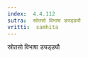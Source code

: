 ```yaml
---
index:  4.4.112
sutra:  स्रोतसो विभाषा ड्यड्ड्यौ
vritti:  samhita 
---
```


स्रोतसो विभाषा ड्यड्ड्यौ

